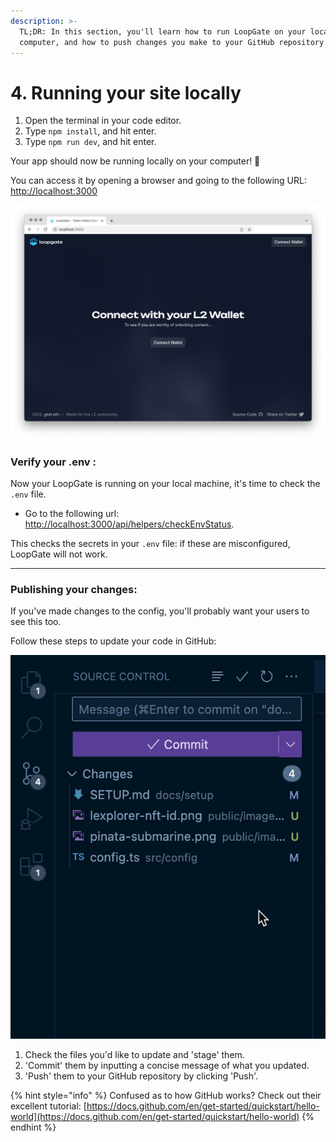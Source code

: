 ```yaml
---
description: >-
  TL;DR: In this section, you'll learn how to run LoopGate on your local
  computer, and how to push changes you make to your GitHub repository.
---
```


# 4. Running your site locally

1. Open the terminal in your code editor.
2. Type `npm install`, and hit enter.
3. Type `npm run dev`, and hit enter.

Your app should now be running locally on your computer! 🚀&#x20;

You can access it by opening a browser and going to the following URL: \
[http://localhost:3000](http://localhost:3000)

!['It should look something like this](../../public/images/docs/loopgate-is-running.png)

### **Verify your .env :**

Now your LoopGate is running on your local machine, it's time to check the `.env` file.

- Go to the following url: [http://localhost:3000/api/helpers/checkEnvStatus](http://localhost:3000/api/helpers/checkEnvStatus).

This checks the secrets in your `.env` file: if these are misconfigured, LoopGate will not work.

---

### **Publishing your changes:**

If you've made changes to the config, you'll probably want your users to see this too.

Follow these steps to update your code in GitHub:

!['Pushing' new changes to GitHub using VS Code](../../public/images/docs/push-to-git.gif)

1. Check the files you'd like to update and 'stage' them.
2. 'Commit' them by inputting a concise message of what you updated.
3. 'Push' them to your GitHub repository by clicking 'Push'.

{% hint style="info" %}
Confused as to how GitHub works? Check out their excellent tutorial: [https://docs.github.com/en/get-started/quickstart/hello-world](https://docs.github.com/en/get-started/quickstart/hello-world)
{% endhint %}
